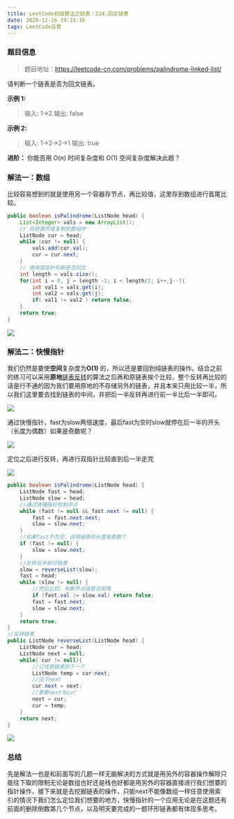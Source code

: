 ```yaml
---
title: LeetCode初级算法之链表：234.回文链表
date: 2020-12-16 19:15:16
tags: LeetCode日常
---
```


### 题目信息

> 题目地址：https://leetcode-cn.com/problems/palindrome-linked-list/

请判断一个链表是否为回文链表。<!--more-->

**示例 1:**

> 输入: 1->2
> 输出: false

**示例 2:**

> 输入: 1->2->2->1
> 输出: true

**进阶：**
你能否用 O(n) 时间复杂度和 O(1) 空间复杂度解决此题？

### 解法一：数组

比较容易想到的就是使用另一个容器存节点，再比较值，这里存到数组进行首尾比较。

```java
public boolean isPalindrome(ListNode head) {
    List<Integer> vals = new ArrayList();
    // 将链表的值复制到数组中
    ListNode cur = head;
    while (cur != null) {
        vals.add(cur.val);
        cur = cur.next;
    }
    // 使用双指针判断是否回文
    int length = vals.size();
    for(int i = 0, j = length -1; i < length/2; i++,j--){
        int val1 = vals.get(i);
        int val2 = vals.get(j);
        if( val1 != val2 ) return false;
    }
    return true;
}
```

![](https://gitee.com/Jasper-zh/blogImage/raw/master/%E5%9B%9E%E6%96%87%E9%93%BE%E8%A1%A8/j1.png)

### 解法二：快慢指针

我们仍然是要使**空间**复杂度为**O(1)** 的，所以还是要回到纯链表的操作。结合之前的练习可以采用**原地**[链表反转](http://mp.weixin.qq.com/s?__biz=MzU5OTk3NzgxNg==&mid=2247484996&idx=1&sn=5ecb70a93d2f3090a228a63079a7d189&chksm=feadfc73c9da756567686793d9e4ad9877c68e852f88bb0a0dfe09f7ecec6340f11e9251e962&scene=21#wechat_redirect)的算法之后再和原链表挨个比较，整个反转再比较的话是行不通的因为我们要用原地的不存储另外的链表，并且本来只用比较一半，所以我们这里要去找到链表的中间，并把后一半反转再进行前一半比后一半即可。

![](https://gitee.com/Jasper-zh/blogImage/raw/master/%E5%9B%9E%E6%96%87%E9%93%BE%E8%A1%A8/1.png)

通过快慢指针，fast为slow两倍速度，最后fast为空时slow就停在后一半的开头（长度为偶数）如果是奇数呢？

![](https://gitee.com/Jasper-zh/blogImage/raw/master/%E5%9B%9E%E6%96%87%E9%93%BE%E8%A1%A8/1.gif)

定位之后进行反转，再进行双指针比较直到后一半走完

![](https://gitee.com/Jasper-zh/blogImage/raw/master/%E5%9B%9E%E6%96%87%E9%93%BE%E8%A1%A8/2.gif)

```java
public boolean isPalindrome(ListNode head) {
    ListNode fast = head; 
    ListNode slow = head;
    //通过快慢指针找到中点
    while (fast != null && fast.next != null) {
        fast = fast.next.next;
        slow = slow.next;
    }
    //如果fast不为空，说明链表的长度是奇数个
    if (fast != null) {
        slow = slow.next;
    }
    //反转后半部分链表
    slow = reverseList(slow);
    fast = head;
    while (slow != null) {
        //然后比较，判断节点值是否相等
        if (fast.val != slow.val) return false;
        fast = fast.next;
        slow = slow.next;
    }
    return true;
}
//反转链表
public ListNode reverseList(ListNode head) {
    ListNode cur = head;
    ListNode next = null;
    while( cur != null){
        //记住原链表的下一个
        ListNode temp = cur.next;
        //设下next
        cur.next = next;
        //更新next与cur
        next = cur;
        cur = temp;
    }
    return next;
}
```

![](https://gitee.com/Jasper-zh/blogImage/raw/master/%E5%9B%9E%E6%96%87%E9%93%BE%E8%A1%A8/j2.png)

### 总结

先是解法一也是和前面写的几题一样无脑解决的方式就是用另外的容器操作解除只能往下取的限制无论是数组也好还是栈也好都是用另外的容器直接进行我们想要的指针操作，接下来就是去挖掘链表的操作，只能next不能像数组一样任意使用索引的情况下我们怎么定位我们想要的地方，快慢指针的一个应用无论是在这题还有前面的删除倒数第几个节点，以及明天要完成的一题环形链表都有体现多思考。
